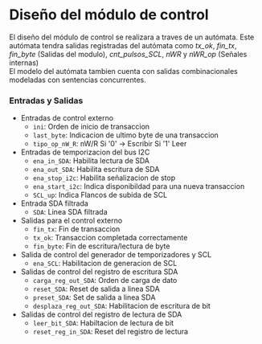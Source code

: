 # Diseño del módulo de control
El diseño del módulo de control se realizara a traves de un autómata. Este autómata tendra salidas registradas del autómata como *tx_ok*, *fin_tx*, *fin_byte* (Salidas del modulo), *cnt_pulsos_SCL*, *nWR* y *nWR_op* (Señales internas)  
El modelo del autómata tambien cuenta con salidas combinacionales modeladas con sentencias concurrentes.

### Entradas y Salidas
- Entradas de control externo
    - `ini`: Orden de inicio de transaccion
    - `last_byte`: Indicacion de ultimo byte de una transaccion
    - `tipo_op_nW_R`:  nW/R Si '0' -> Escribir Si '1' Leer
- Entradas de temporizacion del bus I2C 
    - `ena_in_SDA`: Habilita lectura de SDA
    - `ena_out_SDA`: Habilita escritura de SDA
    - `ena_stop_i2c`: Habilita señalizacion de stop
    - `ena_start_i2c`: Indica disponibildad para una nueva transaccion
    - `SCL_up`: Indica Flancos de subida de SCL
- Entrada SDA filtrada
    - `SDA`: Linea SDA filtrada
- Salidas para el control externo
    - `fin_tx`: Fin de transaccion
    - `tx_ok`: Transaccion completada correctamente
    - `fin_byte`: Fin de escritura/lectura de byte
- Salida de control del generador de temporizadores y SCL
    - `ena_SCL`: Habilitacion de generacion de SCL
- Salidas de control del registro de escritura SDA
    - `carga_reg_out_SDA`: Orden de carga de dato
    - `reset_SDA`: Reset de salida a linea SDA
    - `preset_SDA`: Set de salida a linea SDA
    - `desplaza_reg_out_SDA`: Habilitacion de escritura de bit
- Salidas de control del registro de lectura de SDA
    - `leer_bit_SDA`: Habiltacion de lectura de bit
    - `reset_reg_in_SDA`: Reset del registro de lectura
